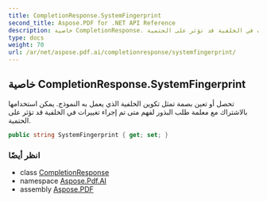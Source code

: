```yaml
---
title: CompletionResponse.SystemFingerprint
second_title: Aspose.PDF for .NET API Reference
description: خاصية CompletionResponse. تحصل أو تعين بصمة تمثل تكوين الخلفية الذي يعمل به النموذج. يمكن استخدامها بالاشتراك مع معلمة طلب البذور لفهم متى تم إجراء تغييرات في الخلفية قد تؤثر على الحتمية
type: docs
weight: 70
url: /ar/net/aspose.pdf.ai/completionresponse/systemfingerprint/
---
```

## خاصية CompletionResponse.SystemFingerprint

تحصل أو تعين بصمة تمثل تكوين الخلفية الذي يعمل به النموذج. يمكن استخدامها بالاشتراك مع معلمة طلب البذور لفهم متى تم إجراء تغييرات في الخلفية قد تؤثر على الحتمية.

```csharp
public string SystemFingerprint { get; set; }
```

### انظر أيضًا

* class [CompletionResponse](../)
* namespace [Aspose.Pdf.AI](../../../aspose.pdf.ai/)
* assembly [Aspose.PDF](../../../)